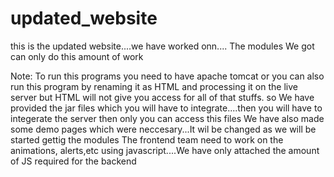 # updated_website
this is the updated website....we have worked onn....
The modules We got can only do this amount of work

Note:
To run this programs you need to have apache tomcat or you can also run this program by renaming it as HTML and processing it on the live server
but HTML will not give you access for all of that stuffs.
so We have provided the jar files which you will have to integrate....then you will have to integerate the server then only you can access this files
We have also made some demo pages which were neccesary...It wil be changed as we will be started gettig the modules
The frontend team need to work on the animations, alerts,etc using javascript....We have only attached the amount of JS required for the backend
